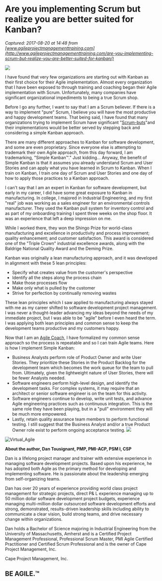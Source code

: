 # Are you implementing Scrum but realize you are better suited for Kanban?

_Captured: 2017-08-20 at 14:48 from [www.agileprojectmanagementtraining.com](http://www.agileprojectmanagementtraining.com/are-you-implementing-scrum-but-realize-you-are-better-suited-for-kanban/)_

![](http://agileprojectmanagementtraining.com/wp-content/uploads/kanban_logo.jpg)

I have found that very few organizations are starting out with Kanban as their first choice for their Agile implementation. Almost every organization that I have been exposed to through training and coaching began their Agile implementation with Scrum. Unfortunately, many companies have significant organizational impediments to being a true Scrum shop.

Before I go any further, I want to say that I am a Scrum believer. If there is a way to implement "pure" Scrum, I believe you will have the most productive and happy development teams. That being said, I have found that many organizations trying to implement Scrum have significant "[Scrum-buts](https://www.scrum.org/ScrumBut)"and their implementations would be better served by stepping back and considering a simple Kanban approach.

There are many different approaches to Kanban for software development, and some are even proprietary. Since everyone else is attempting to trademark their own Agile approach, from this day forward, I am trademarking, "Simple Kanban™." Just kidding… Anyway, the benefit of Simple Kanban is that it assumes you already understand Scrum and User Stories and can apply what you have learned in Scrum to Kanban. When I train on Kanban, I train one day of Scrum and User Stories and one day of how to apply those practices to a Kanban approach.

I can't say that I am an expert in Kanban for software development, but early in my career, I did have some great exposure to Kanban in manufacturing. In college, I majored in Industrial Engineering, and my first "real" job was working as a sales engineer for an environmental controls manufacturer. They used the Kanban pull system for inventory control and as part of my onboarding training I spent three weeks on the shop floor. It was an experience that left a deep impression on me.

While I worked there, they won the Shingo Prize for world-class manufacturing and excellence in productivity and process improvement; quality enhancement; and customer satisfaction. This award is considered one of the "Triple Crown" industrial excellence awards, along with the Baldrige National Quality Award and the Deming Prize.

Kanban was originally a lean manufacturing approach, and it was developed in alignment with these 5 lean principles:

  * Specify what creates value from the customer's perspective
  * Identify all the steps along the process chain
  * Make those processes flow
  * Make only what is pulled by the customer
  * Strive for perfection by continually removing wastes

These lean principles which I saw applied to manufacturing always stayed with me as my career shifted to software development project management. I was never a thought-leader advancing my ideas beyond the needs of my immediate project, but I was able to be "agile" before I even heard the term. I was applying both lean principles and common sense to keep the development teams productive and my customers happy.

Now that I am an [Agile Coach](http://agileprojectmanagementtraining.com/does-your-organization-need-an-agile-coach/), I have formalized my common sense approach so the process is repeatable and so I can train Agile teams. Here is how I implement Simple Kanban:

  * Business Analysts perform role of Product Owner and write User Stories. They prioritize these Stories in the Product Backlog for the development team which becomes the work queue for the team to pull from. Ultimately, given the lightweight nature of User Stories, there will be fewer Analysts needed.
  * Software engineers perform high-level design, and identify the development tasks. For complex systems, it may require that an architect or senior software engineer is on the team for this activity.
  * Software engineers continue to develop, write unit tests, and advance Agile engineering practices such as continuous integration. This is the same role they have been playing, but in a "pull" environment they will be much more empowered.
  * Lastly, retain quality assurance team members to perform functional testing. I still suggest that the Business Analyst and/or a true Product Owner role exist to perform ongoing acceptance testing.
![](http://agileprojectmanagementtraining.com/wp-content/uploads/simple_kanban.png)

![Virtual_Agile](http://www.agileprojectmanagementtraining.com/wp-content/uploads/Virtual_Agile.png)

**About the author, Dan Tousignant, PMP, PMI-ACP, PSM I, CSP**

Dan is a lifelong project manager and trainer with extensive experience in managing software development projects. Based upon his experience, he has adopted both Agile as the primary method for developing and implementing software. He is passionate about the leadership emerging from self-organizing teams.

Dan has over 20 years of experience providing world class project management for strategic projects, direct P& L experience managing up to 50 million dollar software development project budgets, experience managing multi-million dollar outsourced software development efforts and strong, demonstrated, results-driven leadership skills including ability to communicate a clear vision, build strong teams, and drive necessary change within organizations.

Dan holds a Bachelor of Science majoring in Industrial Engineering from the University of Massachusetts, Amherst and is a Certified Project Management Professional, Professional Scrum Master, PMI Agile Certified Practitioner and Certified Scrum Professional and is the owner of Cape Project Management, Inc.

Cape Project Management, Inc.

## BE AGILE.™
